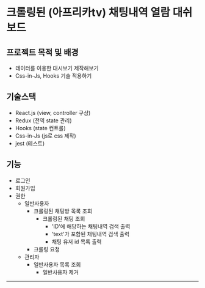 # 크롤링된 (아프리카tv) 채팅내역 열람 대쉬보드

## 프로젝트 목적 및 배경
- 데이터를 이용한 대시보기 제작해보기
- Css-in-Js, Hooks 기술 적용하기

## 기술스택
- React.js (view, controller 구상)
- Redux (전역 state 관리)
- Hooks (state 컨트롤)
- Css-in-Js (js로 css 제작)
- jest (테스트)
## 기능
- 로그인
- 회원가입
- 권한
	- 일반사용자
		- 크롤링된 채팅방 목록 조회
			- 크롤링된 채팅 조회
				- 'ID'에 해당하는 채팅내역 검색 출력
				- 'text'가 포함된 채팅내역 검색 출력
				- 채팅 유저 id 목록 출력
		- 크롤링 요청
	- 관리자
		- 일반사용자 목록 조회
			- 일반사용자 제거
---
